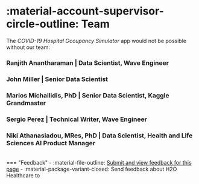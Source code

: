 # :material-account-supervisor-circle-outline: Team 

The *COVID-19 Hospital Occupancy Simulator* app would not be possible without our team: 


### Ranjith Anantharaman | Data Scientist, Wave Engineer

### John Miller | Senior Data Scientist 

### Marios Michailidis, PhD | Senior Data Scientist, Kaggle Grandmaster 

### Sergio Perez | Technical Writer, Wave Engineer 


### Niki Athanasiadou, MRes, PhD | Data Scientist, Health and Life Sciences AI Product Manager

 







<br>
=== "Feedback"
    - :material-file-outline: <a href="" target="_blank">Submit and view feedback for this page</a>
    - :material-package-variant-closed: Send feedback about H2O Healthcare to <niki.athanasiadou@h2o.ai>
